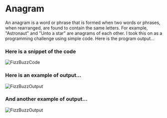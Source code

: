 # Anagram
An anagram is a word or phrase that is formed when two words or phrases, when rearranged, are found to contain the same letters. For example, "Astronaut" and "Unto a star" are anagrams of each other. I took this on as a programming challenge using simple code. Here is the program output...

### Here is a snippet of the code 

![FizzBuzzCode](https://itstaraking.github.io/Anagram/AnagramCSharp/AGCode.png)

### Here is an example of output...

![FizzBuzzOutput](https://itstaraking.github.io/Anagram/AnagramCSharp/AGImageyes.png)

### And another example of output...

![FizzBuzzOutput](https://itstaraking.github.io/Anagram/AnagramCSharp/AGImageno.png)

